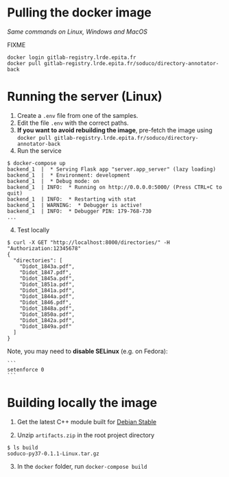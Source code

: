 # Pulling the docker image
*Same commands on Linux, Windows and MacOS*

FIXME

```
docker login gitlab-registry.lrde.epita.fr
docker pull gitlab-registry.lrde.epita.fr/soduco/directory-annotator-back
```




# Running the server (Linux)

1. Create a `.env` file from one of the samples.
2. Edit the file ``.env`` with the correct paths.
3. **If you want to avoid rebuilding the image**, pre-fetch the image using `docker pull gitlab-registry.lrde.epita.fr/soduco/directory-annotator-back`
4. Run the service

```
$ docker-compose up
backend_1  |  * Serving Flask app "server.app_server" (lazy loading)
backend_1  |  * Environment: development
backend_1  |  * Debug mode: on
backend_1  | INFO:  * Running on http://0.0.0.0:5000/ (Press CTRL+C to quit)
backend_1  | INFO:  * Restarting with stat
backend_1  | WARNING:  * Debugger is active!
backend_1  | INFO:  * Debugger PIN: 179-768-730
...
```

4. Test locally

```
$ curl -X GET "http://localhost:8000/directories/" -H "Authorization:12345678"     
{
  "directories": [
    "Didot_1843a.pdf", 
    "Didot_1847.pdf", 
    "Didot_1845a.pdf", 
    "Didot_1851a.pdf", 
    "Didot_1841a.pdf", 
    "Didot_1844a.pdf", 
    "Didot_1846.pdf", 
    "Didot_1848a.pdf", 
    "Didot_1850a.pdf", 
    "Didot_1842a.pdf", 
    "Didot_1849a.pdf"
  ]
}
```

Note, you may need to **disable SELinux** (e.g. on Fedora):

    ```
    setenforce 0
    ```

# Building locally the image

1. Get the latest C++ module built for [Debian Stable](https://gitlab.lrde.epita.fr/soduco/directory-annotator-back/-/jobs/artifacts/master/download?job=build+debian+stable)

2. Unzip ``artifacts.zip`` in the root project directory

```
$ ls build
soduco-py37-0.1.1-Linux.tar.gz
```

3. In the ``docker`` folder, run ``docker-compose build``

